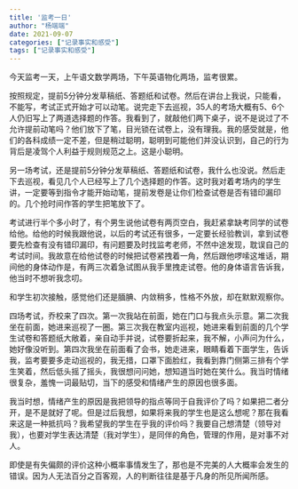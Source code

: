 ```yaml
---
title: '监考一日'
author: "杨端端"
date: 2021-09-07
categories: ["记录事实和感受"]
tags: ["记录事实和感受"]
---
```


今天监考一天，上午语文数学两场，下午英语物化两场，监考很累。

按照规定，提前5分钟分发草稿纸、答题纸和试卷。然后在讲台上我说，只能看，不能写，考试正式开始才可以动笔。说完走下去巡视，35人的考场大概有5、6个人仍旧写上了两道选择题的作答。我看到了，就敲他们两下桌子，说不是说过了不允许提前动笔吗？他们放下了笔，目光锁在试卷上，没有理我。我的感受就是，他们的各科成绩一定不差，但是稍过聪明，聪明到可能他们并没认识到，自己的行为背后是凌驾个人利益于规则规范之上。这是小聪明。

另一场考试，还是提前5分钟分发草稿纸、答题纸和试卷，我什么也没说。然后走下去巡视，看见几个人已经写上了几个选择题的作答。这时我对着考场内的学生讲，一定要等到指令才能开始动笔，提前发卷是让你们检查试卷是否有错印漏印的。几个抢时间作答的学生把笔放下了。

考试进行半个多小时了，有个男生说他试卷有两页空白，我赶紧拿缺考同学的试卷给他。给他的时候我跟他说，以后的考试还有很多，一定要长经验教训，拿到试卷要先检查有没有错印漏印，有问题要及时找监考老师，不然中途发现，耽误自己的考试时间。我故意在给他试卷的时候把试卷紧拽着一角，然后跟他啰嗦这堆话，期间他的身体动作是，有两三次着急试图从我手里拽走试卷。他的身体语言告诉我，他当时不想听我念叨。

和学生初次接触，感觉他们还是腼腆、内敛稍多，性格不外放，却在默默观察你。

四场考试，乔校来了四次。第一次我站在前面，她在门口与我点头示意。第二次我坐在前面，她进来巡视了一圈。第三次我在教室内巡视，她进来看到前面的几个学生试卷和答题纸大敞着，亲自动手并说，试卷要折起来，我不解，小声问为什么，她好像没听到。第四次我坐在前面看了会书，她走进来，眼睛看着下面学生，告诉我，监考要要多走动巡视的，我无措，口罩下面脸红，我看到靠门侧第三排有个学生笑着，然后低头摇了摇头，我很想问问她，想知道当时她在笑什么。我当时情绪很复杂，羞愧一词最贴切，当下的感受和情绪产生的原因也很多面。

我当时想，情绪产生的原因是我把领导的指点等同于自我评价了吗？如果把二者分开，是不是就好了呢。但是过后我想，如果将来我的学生也是这么想呢？那在我看来这是一种抵抗吗？我希望我的学生在乎我的评价吗？我要自己想清楚（领导对我），也要对学生表达清楚（我对学生），是同伴的角色，管理的作用，是对事不对人。

即使是有失偏颇的评价这种小概率事情发生了，那也是不完美的人大概率会发生的错误。因为人无法百分之百客观，人的判断往往是基于凡身的所见所闻所感。